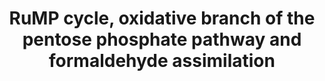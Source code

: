 ---
annotations:
- id: PW:0001378
  parent: classic metabolic pathway
  type: Pathway Ontology
  value: RuMP pathway of formaldehyde assimilation
- id: PW:0000573
  parent: regulatory pathway
  type: Pathway Ontology
  value: pentose phosphate pathway - oxidative phase
authors:
- J.Heckman
- MaintBot
- Ddigles
- Egonw
- DeSl
citedin: ''
communities: []
description: The reactions of the oxidative branch of the pentose phosphate pathway
  occur in the cytosol and are important for generating NADPH through the oxidative
  reduction of NADP+. NADPH is an important source of the reducing energy required
  by many enzymes in central biosynthetic pathways. Although there are other biochemical
  pathways that generate NADPH in yeast, the pentose phosphate pathway is considered
  the major source of NADPH, and insufficient NADPH probably contributes to the fitness
  defects seen in mutants of the oxidative branch of the pentose phosphate pathway.
last-edited: 2025-06-22
ndex: null
organisms:
- Saccharomyces cerevisiae
redirect_from:
- /index.php/Pathway:WP332
- /instance/WP332
- /instance/WP332_r139547
revision: r139547
schema-jsonld:
- '@context': https://schema.org/
  '@id': https://wikipathways.github.io/pathways/WP332.html
  '@type': Dataset
  creator:
    '@type': Organization
    name: WikiPathways
  description: The reactions of the oxidative branch of the pentose phosphate pathway
    occur in the cytosol and are important for generating NADPH through the oxidative
    reduction of NADP+. NADPH is an important source of the reducing energy required
    by many enzymes in central biosynthetic pathways. Although there are other biochemical
    pathways that generate NADPH in yeast, the pentose phosphate pathway is considered
    the major source of NADPH, and insufficient NADPH probably contributes to the
    fitness defects seen in mutants of the oxidative branch of the pentose phosphate
    pathway.
  keywords:
  - 6-phospho-D-gluconate
  - 6-phosphono-D-glucono-lactone
  - CO2
  - D-arabino-3-Hexulose 6-phosphate
  - FDH1
  - GND1
  - GND2
  - H+
  - H₂O
  - NAD
  - NADH
  - NADP
  - NADPH
  - S-formylglutathione
  - S-formylglutathione hydrolase
  - S-hydroxymethylglutathione
  - SFA1
  - SOL3
  - SOL4
  - ZWF1
  - formaldehyde
  - formate
  - fructose-6-phosphate
  - glucose-6-phosphate
  - glutathione
  - ribulose-5-phosphate
  license: CC0
  name: RuMP cycle, oxidative branch of the pentose phosphate pathway and formaldehyde
    assimilation
seo: CreativeWork
title: RuMP cycle, oxidative branch of the pentose phosphate pathway and formaldehyde
  assimilation
wpid: WP332
---
